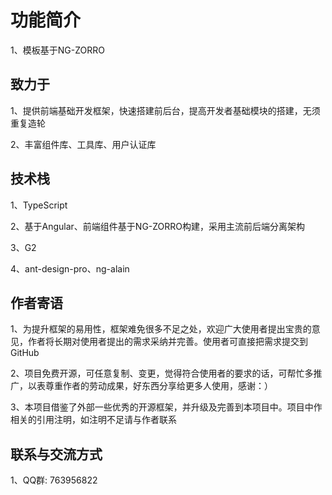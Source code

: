 # 功能简介
1、模板基于NG-ZORRO

## 致力于
1、提供前端基础开发框架，快速搭建前后台，提高开发者基础模块的搭建，无须重复造轮

2、丰富组件库、工具库、用户认证库

## 技术栈

1、TypeScript

2、基于Angular、前端组件基于NG-ZORRO构建，采用主流前后端分离架构

3、G2

4、ant-design-pro、ng-alain

## 作者寄语
1、为提升框架的易用性，框架难免很多不足之处，欢迎广大使用者提出宝贵的意见，作者将长期对使用者提出的需求采纳并完善。使用者可直接把需求提交到GitHub

2、项目免费开源，可任意复制、变更，觉得符合使用者的要求的话，可帮忙多推广，以表尊重作者的劳动成果，好东西分享给更多人使用，感谢：）

3、本项目借鉴了外部一些优秀的开源框架，并升级及完善到本项目中。项目中作相关的引用注明，如注明不足请与作者联系

## 联系与交流方式
1、QQ群: 763956822
